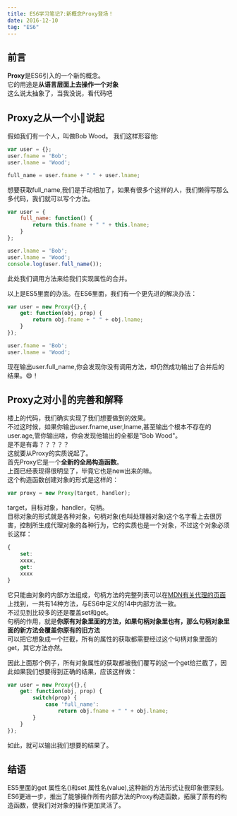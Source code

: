 ```yaml
---
title: ES6学习笔记7:新概念Proxy登场！
date: 2016-12-10
tag: "ES6"
---
```

## 前言
**Proxy**是ES6引入的一个新的概念。    
它的用途是**从语言层面上去操作一个对象**   
这么说太抽象了，当我没说，看代码吧     
    
## Proxy之从一个小🌰说起
假如我们有一个人，叫做Bob Wood。
我们这样形容他:    
    
```js
var user = {};
user.fname = 'Bob';
user.lname = 'Wood';

full_name = user.fname + " " + user.lname;
```

想要获取full_name,我们是手动相加了，如果有很多个这样的人，我们懒得写那么多代码，我们就可以写个方法。    
    
```js
var user = {
    full_name: function() {
        return this.fname + " " + this.lname;
    }
};

user.lname = 'Bob';
user.lname = 'Wood';
console.log(user.full_name());
```

此处我们调用方法来给我们实现属性的合并。    
   
以上是ES5里面的办法。在ES6里面，我们有一个更先进的解决办法：    
    
```js
var user = new Proxy({},{
    get: function(obj, prop) {
        return obj.fname + " " + obj.lname;
    }
});

user.fname = 'Bob';
user.lname = 'Wood';
```

现在输出user.full_name,你会发现你没有调用方法，却仍然成功输出了合并后的结果。😄！    
    
## Proxy之对小🌰的完善和解释
楼上的代码，我们确实实现了我们想要做到的效果。    
不过这时候，如果你输出user.fname,user,lname,甚至输出个根本不存在的user.age,管你输出啥，你会发现他输出的全都是"Bob Wood"。    
是不是有毒？？？？？    
这就要从Proxy的实质说起了。    
首先Proxy它是一个**全新的全局构造函数**。    
上面已经表现得很明显了，毕竟它也是new出来的嘛。   
这个构造函数创建对象的形式是这样的：    
    
```js
var proxy = new Proxy(target, handler);
```

target，目标对象，handler，句柄。   
目标对象的形式就是各种对象，句柄对象(也叫处理器对象)这个名字看上去很厉害，控制所生成代理对象的各种行为，它的实质也是一个对象，不过这个对象必须长这样：    
    
```js
{
    set:
    xxxx,
    get:
    xxxx
}
```

它只能由对象的内部方法组成，句柄方法的完整列表可以在[MDN有关代理的页面](https://developer.mozilla.org/zh-CN/docs/Web/JavaScript/Reference/Global_Objects/Proxy#Methods_of_the_handler_object)上找到，一共有14种方法，与ES6中定义的14中内部方法一致。    
不过见到比较多的还是覆盖set和get。    
句柄的作用，就是**你原有对象里面的方法，如果句柄对象里也有，那么句柄对象里面的新方法会覆盖你原有的旧方法**     
可以把它想象成一个拦截，所有的属性的获取都需要经过这个句柄对象里面的get，其它方法亦然。    
   
因此上面那个例子，所有对象属性的获取都被我们覆写的这一个get给拦截了，因此如果我们想要得到正确的结果，应该这样做：    
    
```js
var user = new Proxy({},{
    get: function(obj, prop) {
        switch(prop) {
            case 'full_name':
                return obj.fname + " " + obj.lname;
        }
    }
});  
```

如此，就可以输出我们想要的结果了。   
   
## 结语
ES5里面的get 属性名()和set 属性名(value),这种新的方法形式让我印象很深刻。    
ES6更进一步，推出了能够操作所有内部方法的Proxy构造函数，拓展了原有的构造函数，使我们对对象的操作更加灵活了。    



